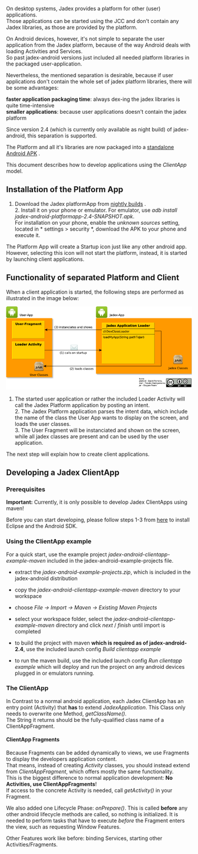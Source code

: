 On desktop systems, Jadex provides a platform for other (user) applications.\
Those applications can be started using the JCC and don't contain any Jadex libraries, as those are provided by the platform.

On Android devices, however, it's not simple to separate the user application from the Jadex platform, because of the way Android deals with loading Activities and Services.\
So past jadex-android versions just included all needed platform libraries in the packaged user-application.

Nevertheless, the mentioned separation is desirable, because if user applications don't contain the whole set of jadex platform libraries, there will be some advantages:

**faster application packaging time**: always dex-ing the jadex libraries is quite time-intensive\
**smaller applications**: because user applications doesn't contain the jadex platform

Since version 2.4 (which is currently only available as night build) of jadex-android, this separation is supported.

The Platform and all it's libraries are now packaged into a [standalone Android APK](https://www.activecomponents.org/bin/view/Download/Overview) .

This document describes how to develop applications using the *ClientApp* model.

Installation of the Platform App
---------------------------------------------

1.  Download the Jadex platformApp from [nightly builds](http://www.activecomponents.org/download) .\
    2. Install it on your phone or emulator. For emulator, use *adb install jadex-android-platformapp-2.4-SNAPSHOT.apk*.\
    For installation on your phone, enable the *unknown sources* setting, located in * settings &gt; security *, download the APK to your phone and execute it.

The Platform App will create a Startup icon just like any other android app.\
However, selecting this icon will not start the platform, instead, it is started by launching client applications.

Functionality of separated Platform and Client
-----------------------------------------------------------

When a client application is started, the following steps are performed as illustrated in the image below:

![](activity-relations-externaluser-en.png)

1.  The started user application or rather the included Loader Activity will call the Jadex Platform application by posting an intent.\
    2. The Jadex Platform application parses the intent data, which include the name of the class the User App wants to display on the screen, and loads the user classes.\
    3. The User Fragment will be instanciated and shown on the screen, while all jadex classes are present and can be used by the user application.

The next step will explain how to create client applications.

Developing a Jadex ClientApp
-----------------------------------------

### Prerequisites

**Important:** Currently, it is only possible to develop Jadex ClientApps using maven!

Before you can start developing, please follow steps 1-3 from [here](02%20Installation)  to install Eclipse and the Android SDK.

### Using the ClientApp example

For a quick start, use the example project *jadex-android-clientapp-example-maven* included in the jadex-android-example-projects file.

-   extract the *jadex-android-example-projects.zip*, which is included in the jadex-android distribution
-   copy the *jadex-android-clientapp-example-maven* directory to your workspace
-   choose *File -&gt; Import -&gt; Maven -&gt; Existing Maven Projects*
-   select your workspace folder, select the *jadex-android-clientapp-example-maven* directory and click *next* / *finish* until import is completed



-   to build the project with maven **which is required as of jadex-android-2.4**, use the included launch config *Build clientapp example* 
-   to run the maven build, use the included launch config *Run clientapp example* which will deploy and run the project on any android devices plugged in or emulators running.

### The ClientApp

In Contrast to a normal android application, each Jadex ClientApp has an entry point (Activity) that **has** to extend *JadexApplication*. This Class only needs to overwrite one Method, *getClassName()*.\
The String it returns should be the fully-qualified class name of a ClientAppFragment.

#### ClientApp Fragments

Because Fragments can be added dynamically to views, we use Fragments to display the developers application content.\
That means, instead of creating *Activity* classes, you should instead extend from *ClientAppFragment*, which offers mostly the same functionality.\
This is the biggest difference to normal application development: **No Activities, use ClientAppFragments**!\
If access to the concrete Activity is needed, call *getActivity()* in your Fragment.

We also added one Lifecycle Phase: *onPrepare()*. This is called **before** any other android lifecycle methods are called, so nothing is initialized. It is needed to perform tasks that have to execute *before* the Fragment enters the view, such as requesting Window Features.

Other Features work like before: binding Services, starting other Activities/Fragments.
